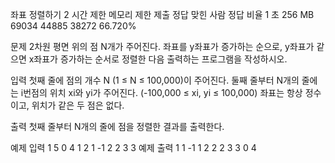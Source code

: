 좌표 정렬하기 2
시간 제한	메모리 제한	제출	정답	맞힌 사람	정답 비율
1 초	256 MB	69034	44885	38272	66.720%

문제
2차원 평면 위의 점 N개가 주어진다. 좌표를 y좌표가 증가하는 순으로, y좌표가 같으면 x좌표가 증가하는 순서로 정렬한 다음 출력하는 프로그램을 작성하시오.

입력
첫째 줄에 점의 개수 N (1 ≤ N ≤ 100,000)이 주어진다. 둘째 줄부터 N개의 줄에는 i번점의 위치 xi와 yi가 주어진다. (-100,000 ≤ xi, yi ≤ 100,000) 좌표는 항상 정수이고, 위치가 같은 두 점은 없다.

출력
첫째 줄부터 N개의 줄에 점을 정렬한 결과를 출력한다.

예제 입력 1 
5
0 4
1 2
1 -1
2 2
3 3
예제 출력 1 
1 -1
1 2
2 2
3 3
0 4